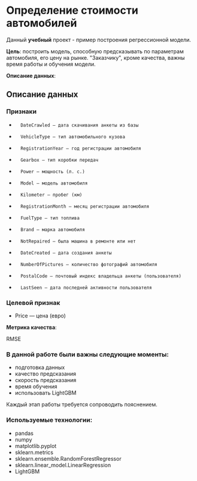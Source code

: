 # Определение стоимости автомобилей

Данный **учебный** проект - пример построения регрессионной модели. 

**Цель**: построить модель, способную предсказывать по параметрам автомобиля, его цену на рынке. "Заказчику", кроме качества, важны время работы и обучения модели.  

**Описание данных**:
## Описание данных

### Признаки
* 		DateCrawled — дата скачивания анкеты из базы
* 		VehicleType — тип автомобильного кузова
* 		RegistrationYear — год регистрации автомобиля
* 		Gearbox — тип коробки передач
* 		Power — мощность (л. с.)
* 		Model — модель автомобиля
* 		Kilometer — пробег (км)
* 		RegistrationMonth — месяц регистрации автомобиля
* 		FuelType — тип топлива
* 		Brand — марка автомобиля
* 		NotRepaired — была машина в ремонте или нет
* 		DateCreated — дата создания анкеты
* 		NumberOfPictures — количество фотографий автомобиля
* 		PostalCode — почтовый индекс владельца анкеты (пользователя)
* 		LastSeen — дата последней активности пользователя
### Целевой признак
* Price — цена (евро)


**Метрика качества**:
  
RMSE



### В данной работе были важны следующие моменты:

- подготовка данных
- качество предсказания
- скорость предсказания
- время обучения
- использовать LightGBM

  
Каждый этап работы требуется сопроводить пояснением.  

### Используемые технологии:

* pandas
* numpy
* matplotlib.pyplot
* sklearn.metrics
* sklearn.ensemble.RandomForestRegressor
* sklearn.linear_model.LinearRegression
* LightGBM

